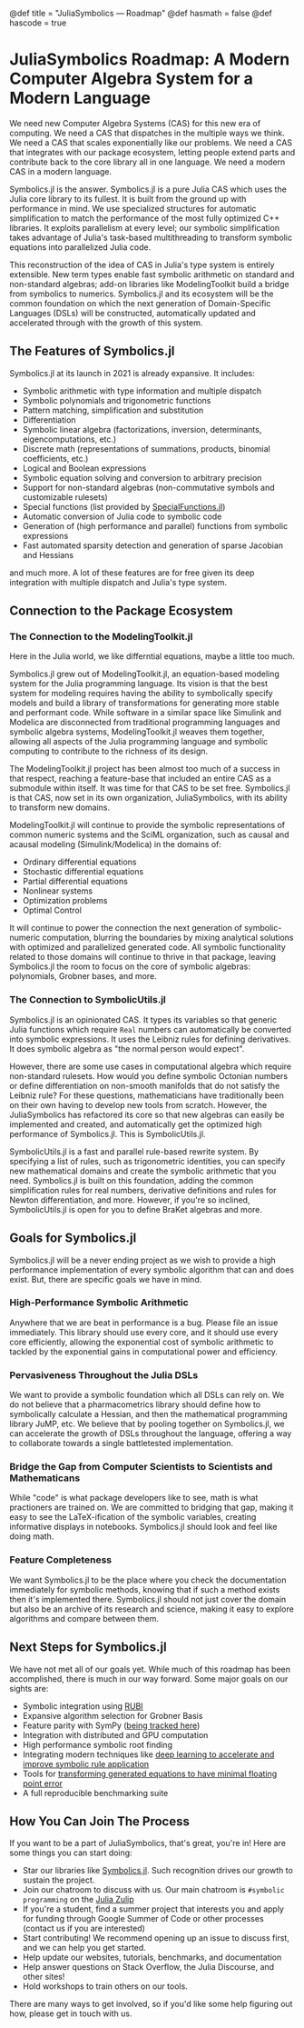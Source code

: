 @def title = "JuliaSymbolics — Roadmap"
@def hasmath = false
@def hascode = true
<!-- Note: by default hasmath == true and hascode == false. You can change this in
the config file by setting hasmath = false for instance and just setting it to true
where appropriate -->

# JuliaSymbolics Roadmap: A Modern Computer Algebra System for a Modern Language

We need new Computer Algebra Systems (CAS) for this new era of computing.
We need a CAS that dispatches in the multiple ways we think. We need a
CAS that scales exponentially like our problems. We need a CAS that
integrates with our package ecosystem, letting people extend parts and
contribute back to the core library all in one language. We need a
modern CAS in a modern language.

Symbolics.jl is the answer. Symbolics.jl is a pure Julia CAS which
uses the Julia core library to its fullest. It is built from the
ground up with performance in mind. We use specialized structures
for automatic simplification to match the performance of the most
fully optimized C++ libraries. It exploits parallelism at every level;
our symbolic simplification takes advantage of Julia's task-based
multithreading to transform symbolic equations into parallelized
Julia code.

This reconstruction of the idea of CAS in Julia's type system is
entirely extensible. New term types enable fast symbolic arithmetic
on standard and non-standard algebras; add-on libraries like
ModelingToolkit build a bridge from symbolics to numerics.
Symbolics.jl and its ecosystem will be the common foundation on which
the next generation of Domain-Specific Languages (DSLs) will be constructed,
automatically updated and accelerated through with the growth of this system.

## The Features of Symbolics.jl

Symbolics.jl at its launch in 2021 is already expansive. It includes:

- Symbolic arithmetic with type information and multiple dispatch
- Symbolic polynomials and trigonometric functions
- Pattern matching, simplification and substitution
- Differentiation
- Symbolic linear algebra (factorizations, inversion, determinants, eigencomputations, etc.)
- Discrete math (representations of summations, products, binomial coefficients, etc.)
- Logical and Boolean expressions
- Symbolic equation solving and conversion to arbitrary precision
- Support for non-standard algebras (non-commutative symbols and customizable rulesets)
- Special functions (list provided by [SpecialFunctions.jl](https://github.com/JuliaMath/SpecialFunctions.jl))
- Automatic conversion of Julia code to symbolic code
- Generation of (high performance and parallel) functions from symbolic expressions
- Fast automated sparsity detection and generation of sparse Jacobian and Hessians

and much more. A lot of these features are for free given its deep
integration with multiple dispatch and Julia's type system.

## Connection to the Package Ecosystem

### The Connection to the ModelingToolkit.jl

Here in the Julia world, we like differntial equations, maybe a little
too much.

Symbolics.jl grew out of ModelingToolkit.jl, an equation-based modeling
system for the Julia programming language. Its vision is that the best
system for modeling requires having the ability to symbolically specify
models and build a library of transformations for generating more stable
and performant code. While software in a similar space like Simulink
and Modelica are disconnected from traditional programming languages
and symbolic algebra systems, ModelingToolkit.jl weaves them together,
allowing all aspects of the Julia programming language and symbolic
computing to contribute to the richness of its design.

The ModelingToolkit.jl project has been almost too much of a success
in that respect, reaching a feature-base that included an entire
CAS as a submodule within itself. It was time for that CAS to be set
free. Symbolics.jl is that CAS, now set in its own organization,
JuliaSymbolics, with its ability to transform new domains.

ModelingToolkit.jl will continue to provide the symbolic representations
of common numeric systems and the SciML organization, such as causal
and acausal modeling (Simulink/Modelica) in the domains of:

- Ordinary differential equations
- Stochastic differential equations
- Partial differential equations
- Nonlinear systems
- Optimization problems
- Optimal Control

It will continue to power the connection the next generation of
symbolic-numeric computation, blurring the boundaries by mixing
analytical solutions with optimized and parallelized generated code.
All symbolic functionality related to those domains will continue to
thrive in that package, leaving Symbolics.jl the room to focus on
the core of symbolic algebras: polynomials, Grobner bases, and more.

### The Connection to SymbolicUtils.jl

Symbolics.jl is an opinionated CAS. It types its variables so that
generic Julia functions which require `Real` numbers can automatically
be converted into symbolic expressions. It uses the Leibniz rules for
defining derivatives. It does symbolic algebra as "the normal person
would expect".

However, there are some use cases in computational algebra which
require non-standard rulesets. How would you define symbolic Octonian
numbers or define differentiation on non-smooth manifolds that do
not satisfy the Leibniz rule? For these questions, mathematicians have
traditionally been on their own having to develop new tools from
scratch. However, the JuliaSymbolics has refactored its core so that new
algebras can easily be implemented and created, and automatically
get the optimized high performance of Symbolics.jl. This is SymbolicUtils.jl.

SymbolicUtils.jl is a fast and parallel rule-based rewrite system.
By specifying a list of rules, such as trigonometric identities,
you can specify new mathematical domains and create the symbolic
arithmetic that you need. Symbolics.jl is built on this foundation,
adding the common simplification rules for real numbers, derivative
definitions and rules for Newton differentiation, and more. However,
if you're so inclined, SymbolicUtils.jl is open for you to define
BraKet algebras and more.

## Goals for Symbolics.jl

Symbolics.jl will be a never ending project as we wish to provide
a high performance implementation of every symbolic algorithm that
can and does exist. But, there are specific goals we have in mind.

### High-Performance Symbolic Arithmetic

Anywhere that we are beat in performance is a bug. Please file an issue
immediately. This library should use every core, and it should use
every core efficiently, allowing the exponential cost of symbolic
arithmetic to tackled by the exponential gains in computational power
and efficiency.

### Pervasiveness Throughout the Julia DSLs

We want to provide a symbolic foundation which all DSLs can rely on.
We do not believe that a pharmacometrics library should define how
to symbolically calculate a Hessian, and then the mathematical programming
library JuMP, etc. We believe that by pooling together on Symbolics.jl,
we can accelerate the growth of DSLs throughout the language, offering
a way to collaborate towards a single battletested implementation.

### Bridge the Gap from Computer Scientists to Scientists and Mathematicans

While "code" is what package developers like to see, math is what
practioners are trained on. We are committed to bridging that gap,
making it easy to see the LaTeX-ification of the symbolic variables,
creating informative displays in notebooks. Symbolics.jl should look
and feel like doing math.

### Feature Completeness

We want Symbolics.jl to be the place where you check the documentation
immediately for symbolic methods, knowing that if such a method exists
then it's implemented there. Symbolics.jl should not just cover the
domain but also be an archive of its research and science, making it
easy to explore algorithms and compare between them.

## Next Steps for Symbolics.jl

We have not met all of our goals yet. While much of this roadmap has
been accomplished, there is much in our way forward. Some major goals
on our sights are:

- Symbolic integration using [RUBI](https://rulebasedintegration.org/)
- Expansive algorithm selection for Grobner Basis
- Feature parity with SymPy ([being tracked here](https://github.com/JuliaSymbolics/Symbolics.jl/issues/59))
- Integration with distributed and GPU computation
- High performance symbolic root finding
- Integrating modern techniques like [deep learning to accelerate and improve symbolic rule application](https://arxiv.org/pdf/1912.01412.pdf)
- Tools for [transforming generated equations to have minimal floating point error](https://herbie.uwplse.org/)
- A full reproducible benchmarking suite

## How You Can Join The Process

If you want to be a part of JuliaSymbolics, that's great, you're in!
Here are some things you can start doing:

- Star our libraries like
  [Symbolics.jl](https://github.com/JuliaSymbolics/Symbolics.jl). Such
  recognition drives our growth to sustain the project.
- Join our chatroom to discuss with us. Our main chatroom is
  `#symbolic programming` on the [Julia Zulip](https://julialang.zulipchat.com/register/)
- If you're a student, find a summer project that interests you and
  apply for funding through Google Summer of Code or other processes
  (contact us if you are interested)
- Start contributing! We recommend opening up an issue to discuss
  first, and we can help you get started.
- Help update our websites, tutorials, benchmarks, and documentation
- Help answer questions on Stack Overflow, the Julia Discourse, and
  other sites!
- Hold workshops to train others on our tools.

There are many ways to get involved, so if you'd like some help
figuring out how, please get in touch with us.
